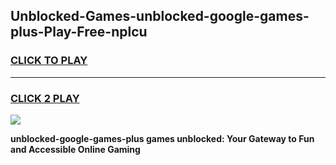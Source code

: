 
## Unblocked-Games-unblocked-google-games-plus-Play-Free-nplcu
<h3>
<a href="https://premium76.site?title=unblocked-google-games-plus&ref=18A1">CLICK TO PLAY</a></h3>
<hr>

<h3>
<a href="https://premium76.site?title=unblocked-google-games-plus&ref=18A1">CLICK 2 PLAY</a>
  
</h3>

<a href="https://premium76.site?title=unblocked-google-games-plus&ref=18A1"><img src="https://clearcache.store/games.png"></a>


**unblocked-google-games-plus games unblocked: Your Gateway to Fun and Accessible Online Gaming**
